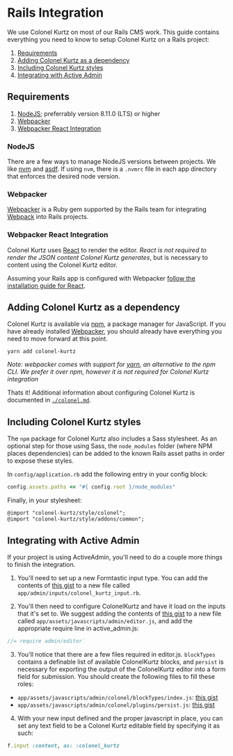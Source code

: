 # Rails Integration

We use Colonel Kurtz on most of our Rails CMS work. This guide
contains everything you need to know to setup Colonel Kurtz on a Rails
project:

1.  [Requirements](#requirements)
2.  [Adding Colonel Kurtz as a dependency](#adding-colonel-kurtz-as-a-dependency)
3.  [Including Colonel Kurtz styles](#including-colonel-kurtz-styles)
4.  [Integrating with Active Admin](#integrating-with-active-admin)

## Requirements

1.  [NodeJS](https://nodejs.org/en/); preferrably version 8.11.0 (LTS) or higher
2.  [Webpacker](https://github.com/rails/webpacker)
3.  [Webpacker React Integration](https://github.com/rails/webpacker#react)

### NodeJS

There are a few ways to manage NodeJS versions between projects. We
like [nvm](https://github.com/creationix/nvm) and [asdf](https://github.com/asdf-vm/asdf). If using `nvm`, there is a `.nvmrc` file
in each app directory that enforces the desired node version.

### Webpacker

[Webpacker](https://github.com/rails/webpacker) is a Ruby gem supported by the Rails team for
integrating [Webpack](https://webpack.js.org/) into Rails projects.

### Webpacker React Integration

Colonel Kurtz uses [React](http://reactjs.com/) to render the editor. *React is not
required to render the JSON content Colonel Kurtz generates*, but is
necessary to content using the Colonel Kurtz editor.

Assuming your Rails app is configured with Webpacker [follow the
installation guide for React](https://github.com/rails/webpacker#react).

## Adding Colonel Kurtz as a dependency

Colonel Kurtz is available via [npm](https://www.npmjs.com/package/colonel-kurtz), a package manager for
JavaScript. If you have already installed [Webpacker](https://github.com/rails/webpacker), you should
already have everything you need to move forward at this point.

```shell
yarn add colonel-kurtz
```

_Note: webpacker comes with support for [yarn](https://yarnpkg.com/en/), an alternative to
the npm CLI. We prefer it over npm, however it is not required for
Colonel Kurtz integration_

Thats it! Additional information about configuring Colonel Kurtz is
documented in [`./colonel.md`](https://github.com/vigetlabs/colonel-kurtz/blob/ef/update-docs/docs/colonel.md).

## Including Colonel Kurtz styles

The `npm` package for Colonel Kurtz also includes a Sass stylesheet. As
an optional step for those using Sass, the `node_modules` folder
(where NPM places dependencies) can be added to the known Rails asset
paths in order to expose these styles.

In `config/application.rb` add the following entry in your config block:

```ruby
config.assets.paths << "#{ config.root }/node_modules"
```

Finally, in your stylesheet:

```
@import "colonel-kurtz/style/colonel";
@import "colonel-kurtz/style/addons/common";
```

## Integrating with Active Admin

If your project is using ActiveAdmin, you'll need to do a couple more
things to finish the integration.

1.  You'll need to set up a new Formtastic input type. You can add the
    contents of [this gist](https://gist.github.com/efatsi/aad9e67df4da20ded20dcf22e4a5279f) to a new file called
    `app/admin/inputs/colonel_kurtz_input.rb`.

2.  You'll then need to configure ColonelKurtz and have it load on the
    inputs that it's set to. We suggest adding the contents of [this
    gist](https://gist.github.com/efatsi/b878f9a1fc5799c1aa313fe181d58dc9) to a new file called
    `app/assets/javascripts/admin/editor.js`, and add the appropriate
    require line in active_admin.js:

```js
//= require admin/editor`
```

3.  You'll notice that there are a few files required in
    editor.js. `blockTypes` contains a definable list of available
    ColonelKurtz blocks, and `persist` is necessary for exporting the
    output of the ColonelKurtz editor into a form field for
    submission. You should create the following files to fill these
    roles:

* `app/assets/javascripts/admin/colonel/blockTypes/index.js`: [this gist](https://gist.github.com/efatsi/18e60b2e22ceca1f10a8d59ee978049b)
* `app/assets/javascripts/admin/colonel/plugins/persist.js`: [this gist](https://gist.github.com/efatsi/c01c3e730d829250f13cb0380795cb6b)

4.  With your new input defined and the proper javascript in place,
    you can set any text field to be a Colonel Kurtz editable field by
    specifying it as such:

```ruby
f.input :content, as: :colonel_kurtz
```
